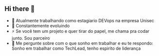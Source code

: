 ## Hi there 👋

- 🔭 Atualmente trabalhando como estagiario DEVops na empresa Unisec
- 🌱 Constantemente evoluindo
- ⚡ Se você tem um projeto e quer tirar do papel, me chama pra codar junto. Sou parceiro
- 💬 Me pergunte sobre com o que sonho em trabalhar e eu te respondo: Sonho em trabalhar como TechLead, tenho espirito de liderança


<!--
**eqMoura01/eqMoura01** is a ✨ _special_ ✨ repository because its `README.md` (this file) appears on your GitHub profile.

Here are some ideas to get you started:

- 🔭 I’m currently working on ...
- 🌱 I’m currently learning ...
- 👯 I’m looking to collaborate on ...
- 🤔 I’m looking for help with ...
- 💬 Ask me about ...
- 📫 How to reach me: ...
- 😄 Pronouns: ...
- ⚡ Fun fact: ...
-->
